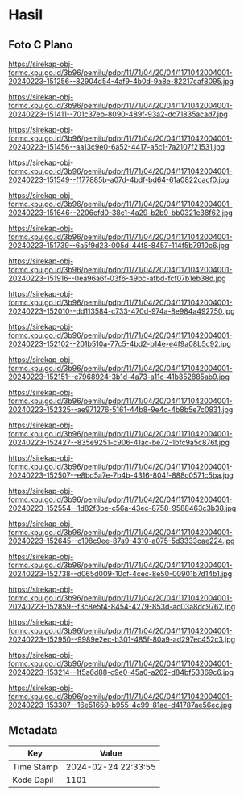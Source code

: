 # Hasil

## Foto C Plano

https://sirekap-obj-formc.kpu.go.id/3b96/pemilu/pdpr/11/71/04/20/04/1171042004001-20240223-151256--82904d54-4af9-4b0d-9a8e-82217caf8095.jpg

https://sirekap-obj-formc.kpu.go.id/3b96/pemilu/pdpr/11/71/04/20/04/1171042004001-20240223-151411--701c37eb-8090-489f-93a2-dc71835acad7.jpg

https://sirekap-obj-formc.kpu.go.id/3b96/pemilu/pdpr/11/71/04/20/04/1171042004001-20240223-151456--aa13c9e0-6a52-4417-a5c1-7a2107f21531.jpg

https://sirekap-obj-formc.kpu.go.id/3b96/pemilu/pdpr/11/71/04/20/04/1171042004001-20240223-151549--f177885b-a07d-4bdf-bd64-61a0822cacf0.jpg

https://sirekap-obj-formc.kpu.go.id/3b96/pemilu/pdpr/11/71/04/20/04/1171042004001-20240223-151646--2206efd0-38c1-4a29-b2b9-bb0321e38f62.jpg

https://sirekap-obj-formc.kpu.go.id/3b96/pemilu/pdpr/11/71/04/20/04/1171042004001-20240223-151739--6a5f9d23-005d-44f8-8457-114f5b7910c6.jpg

https://sirekap-obj-formc.kpu.go.id/3b96/pemilu/pdpr/11/71/04/20/04/1171042004001-20240223-151916--0ea96a6f-03f6-49bc-afbd-fcf07b1eb38d.jpg

https://sirekap-obj-formc.kpu.go.id/3b96/pemilu/pdpr/11/71/04/20/04/1171042004001-20240223-152010--dd113584-c733-470d-974a-8e984a492750.jpg

https://sirekap-obj-formc.kpu.go.id/3b96/pemilu/pdpr/11/71/04/20/04/1171042004001-20240223-152102--201b510a-77c5-4bd2-b14e-e4f9a08b5c92.jpg

https://sirekap-obj-formc.kpu.go.id/3b96/pemilu/pdpr/11/71/04/20/04/1171042004001-20240223-152151--c7968924-3b1d-4a73-a11c-41b852885ab9.jpg

https://sirekap-obj-formc.kpu.go.id/3b96/pemilu/pdpr/11/71/04/20/04/1171042004001-20240223-152325--ae971276-5161-44b8-9e4c-4b8b5e7c0831.jpg

https://sirekap-obj-formc.kpu.go.id/3b96/pemilu/pdpr/11/71/04/20/04/1171042004001-20240223-152427--835e9251-c906-41ac-be72-1bfc9a5c876f.jpg

https://sirekap-obj-formc.kpu.go.id/3b96/pemilu/pdpr/11/71/04/20/04/1171042004001-20240223-152507--e8bd5a7e-7b4b-4316-804f-888c0571c5ba.jpg

https://sirekap-obj-formc.kpu.go.id/3b96/pemilu/pdpr/11/71/04/20/04/1171042004001-20240223-152554--1d82f3be-c56a-43ec-8758-9588463c3b38.jpg

https://sirekap-obj-formc.kpu.go.id/3b96/pemilu/pdpr/11/71/04/20/04/1171042004001-20240223-152645--c198c9ee-87a9-4310-a075-5d3333cae224.jpg

https://sirekap-obj-formc.kpu.go.id/3b96/pemilu/pdpr/11/71/04/20/04/1171042004001-20240223-152738--d065d009-10cf-4cec-8e50-00901b7d14b1.jpg

https://sirekap-obj-formc.kpu.go.id/3b96/pemilu/pdpr/11/71/04/20/04/1171042004001-20240223-152859--f3c8e5f4-8454-4279-853d-ac03a8dc9762.jpg

https://sirekap-obj-formc.kpu.go.id/3b96/pemilu/pdpr/11/71/04/20/04/1171042004001-20240223-152950--9989e2ec-b301-485f-80a9-ad297ec452c3.jpg

https://sirekap-obj-formc.kpu.go.id/3b96/pemilu/pdpr/11/71/04/20/04/1171042004001-20240223-153214--1f5a6d88-c9e0-45a0-a262-d84bf53369c6.jpg

https://sirekap-obj-formc.kpu.go.id/3b96/pemilu/pdpr/11/71/04/20/04/1171042004001-20240223-153307--16e51659-b955-4c99-81ae-d41787ae56ec.jpg


## Metadata

| Key        | Value               |
| ---------- | ------------------- |
| Time Stamp | 2024-02-24 22:33:55 |
| Kode Dapil | 1101                |



